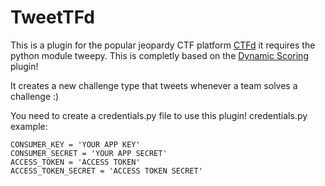 # TweetTFd

This is a plugin for the popular jeopardy CTF platform [CTFd](https://github.com/CTFd/CTFd) it requires the python module tweepy. This is completly based on the [Dynamic Scoring](https://github.com/CTFd/DynamicValueChallenge) plugin!

It creates a new challenge type that tweets whenever a team solves a challenge :)

You need to create a credentials.py file to use this plugin!
credentials.py example:

```
CONSUMER_KEY = 'YOUR APP KEY'
CONSUMER_SECRET = 'YOUR APP SECRET'
ACCESS_TOKEN = 'ACCESS TOKEN'
ACCESS_TOKEN_SECRET = 'ACCESS TOKEN SECRET'
```
